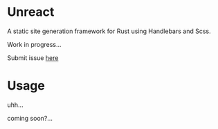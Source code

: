 # Unreact

A static site generation framework for Rust using Handlebars and Scss.

Work in progress...

Submit issue [here](https://github.com/darccyy/unreact/issues/new)

# Usage

uhh...

coming soon?...
